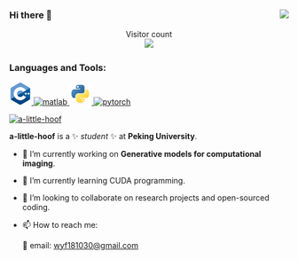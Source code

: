 ### Hi there 👋  <img align="right" src="https://visitor-badge.laobi.icu/badge?page_id=a-little-hoof.a-little-hoof">

<p align="center"> 
  Visitor count<br>
  <img src="https://profile-counter.glitch.me/a-little-hoof/count.svg" />
</p>

<h3 align="left">Languages and Tools:</h3>
<p align="left"> <a href="https://www.w3schools.com/cpp/" target="_blank" rel="noreferrer"> <img src="https://raw.githubusercontent.com/devicons/devicon/master/icons/cplusplus/cplusplus-original.svg" alt="cplusplus" width="40" height="40"/> </a> <a href="https://www.mathworks.com/" target="_blank" rel="noreferrer"> <img src="https://upload.wikimedia.org/wikipedia/commons/2/21/Matlab_Logo.png" alt="matlab" width="40" height="40"/> </a> <a href="https://www.python.org" target="_blank" rel="noreferrer"> <img src="https://raw.githubusercontent.com/devicons/devicon/master/icons/python/python-original.svg" alt="python" width="40" height="40"/> </a> <a href="https://pytorch.org/" target="_blank" rel="noreferrer"> <img src="https://www.vectorlogo.zone/logos/pytorch/pytorch-icon.svg" alt="pytorch" width="40" height="40"/> </a> </p>

<p align="left"> <a href="https://github.com/ryo-ma/github-profile-trophy"><img src="https://github-profile-trophy.vercel.app/?username=a-little-hoof&margin-w=5&row=1&column=7" alt="a-little-hoof" /></a> </p>

**a-little-hoof** is a ✨ _student_ ✨ at **Peking University**.

- 🔭 I’m currently working on **Generative models for computational imaging**.
- 🌱 I’m currently learning CUDA programming.
- 👯 I’m looking to collaborate on research projects and open-sourced coding.
- 📫 How to reach me: 

  📧 email: wyf181030@gmail.com
<!--
**a-little-hoof/a-little-hoof** is a ✨ _special_ ✨ repository because its `README.md` (this file) appears on your GitHub profile.

Here are some ideas to get you started:

- 🔭 I’m currently working on ...
- 🌱 I’m currently learning ...
- 👯 I’m looking to collaborate on ...
- 🤔 I’m looking for help with ...
- 💬 Ask me about ...
- 📫 How to reach me: ...
- 😄 Pronouns: ...
- ⚡ Fun fact: ...
-->
